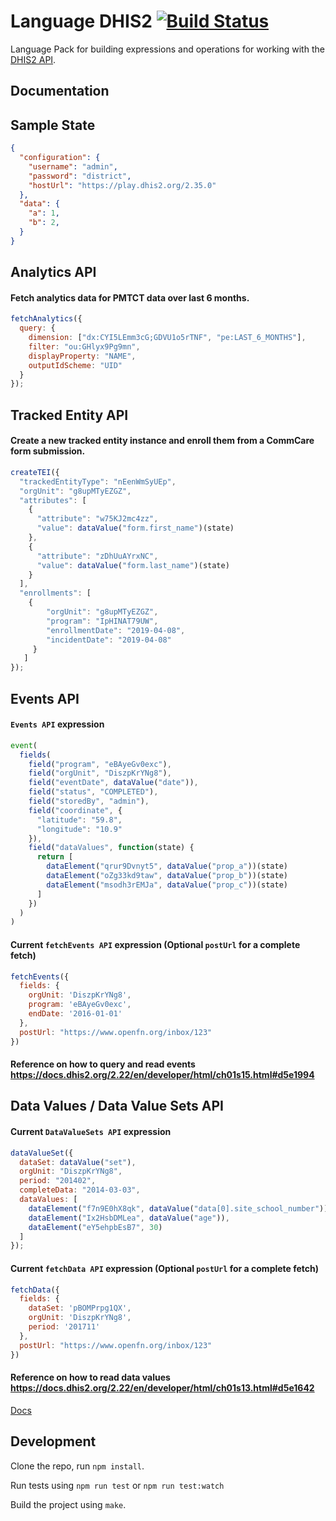 Language DHIS2 [![Build Status](https://travis-ci.org/OpenFn/language-dhis2.svg?branch=master)](https://travis-ci.org/OpenFn/language-dhis2)
==============

Language Pack for building expressions and operations for working with
the [DHIS2 API](http://dhis2.github.io/dhis2-docs/master/en/developer/html/dhis2_developer_manual.html).

Documentation
-------------
## Sample State
```json
{
  "configuration": {
    "username": "admin",
    "password": "district",
    "hostUrl": "https://play.dhis2.org/2.35.0"
  },
  "data": {
    "a": 1,
    "b": 2,
  }
}
```


## Analytics API

#### Fetch analytics data for PMTCT data over last 6 months.
```js
fetchAnalytics({
  query: {
    dimension: ["dx:CYI5LEmm3cG;GDVU1o5rTNF", "pe:LAST_6_MONTHS"],
    filter: "ou:GHlyx9Pg9mn",
    displayProperty: "NAME",
    outputIdScheme: "UID"
  }
});
```

## Tracked Entity API

#### Create a new tracked entity instance and enroll them from a CommCare form submission.
```js
createTEI({
  "trackedEntityType": "nEenWmSyUEp",
  "orgUnit": "g8upMTyEZGZ",
  "attributes": [
    {
      "attribute": "w75KJ2mc4zz",
      "value": dataValue("form.first_name")(state)
    },
    {
      "attribute": "zDhUuAYrxNC",
      "value": dataValue("form.last_name")(state)
    }
  ],
  "enrollments": [
    {
        "orgUnit": "g8upMTyEZGZ",
        "program": "IpHINAT79UW",
        "enrollmentDate": "2019-04-08",
        "incidentDate": "2019-04-08"
     }
   ]
});
```

## Events API

#### `Events API` expression
```js
event(
  fields(
    field("program", "eBAyeGv0exc"),
    field("orgUnit", "DiszpKrYNg8"),
    field("eventDate", dataValue("date")),
    field("status", "COMPLETED"),
    field("storedBy", "admin"),
    field("coordinate", {
      "latitude": "59.8",
      "longitude": "10.9"
    }),
    field("dataValues", function(state) {
      return [
        dataElement("qrur9Dvnyt5", dataValue("prop_a"))(state)
        dataElement("oZg33kd9taw", dataValue("prop_b"))(state)
        dataElement("msodh3rEMJa", dataValue("prop_c"))(state)
      ]
    })
  )
)
```

#### Current `fetchEvents API` expression (Optional `postUrl` for a complete fetch)
```js
fetchEvents({
  fields: {
    orgUnit: 'DiszpKrYNg8',
    program: 'eBAyeGv0exc',
    endDate: '2016-01-01'
  },
  postUrl: "https://www.openfn.org/inbox/123"
})
```
#### Reference on how to query and read events https://docs.dhis2.org/2.22/en/developer/html/ch01s15.html#d5e1994

## Data Values / Data Value Sets API

#### Current `DataValueSets API` expression
```js
dataValueSet({
  dataSet: dataValue("set"),
  orgUnit: "DiszpKrYNg8",
  period: "201402",
  completeData: "2014-03-03",
  dataValues: [
    dataElement("f7n9E0hX8qk", dataValue("data[0].site_school_number")),
    dataElement("Ix2HsbDMLea", dataValue("age")),
    dataElement("eY5ehpbEsB7", 30)
  ]
});
```

#### Current `fetchData API` expression (Optional `postUrl` for a complete fetch)
```js
fetchData({
  fields: {
    dataSet: 'pBOMPrpg1QX',
    orgUnit: 'DiszpKrYNg8',
    period: '201711'
  },
  postUrl: "https://www.openfn.org/inbox/123"
})
```
#### Reference on how to read data values https://docs.dhis2.org/2.22/en/developer/html/ch01s13.html#d5e1642


[Docs](docs/index)


Development
-----------

Clone the repo, run `npm install`.

Run tests using `npm run test` or `npm run test:watch`

Build the project using `make`.
